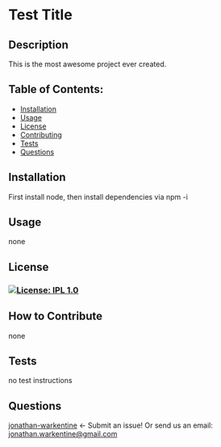 
  # Test Title

  ## Description
  This is the most awesome project ever created.

  ## Table of Contents:
  - [Installation](#installation)
  - [Usage](#usage)
  - [License](#license)
  - [Contributing](#contributing)
  - [Tests](#tests)
  - [Questions](#questions)

  ## Installation
  First install node, then install dependencies via npm -i

  ## Usage
  none

  ## License
  ### [![License: IPL 1.0](https://img.shields.io/badge/License-IPL_1.0-blue.svg)](https://opensource.org/licenses/MIT)

  ## How to Contribute
  none

  ## Tests
  no test instructions
  
  ## Questions
  [jonathan-warkentine](https://github.com/jonathan-warkentine) <- Submit an issue!
  Or send us an email: jonathan.warkentine@gmail.com
